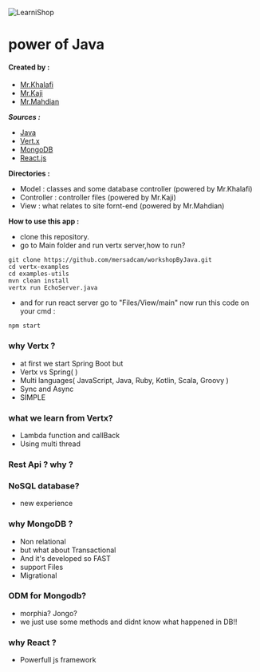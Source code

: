 ![LearniShop](http://uupload.ir/files/eijm_logo.png)
# power of Java

#### Created by :
- [Mr.Khalafi](https://github.com/mersadcam)
- [Mr.Kaji](https://github.com/ehsan1814/)
- [Mr.Mahdian](https://github.com/mahdian888)

***Sources :***
- [Java](https://www.java.com/en/)
- [Vert.x](https://vertx.io/)
- [MongoDB](https://www.mongodb.com/)
- [React.js](https://reactjs.org/)

**Directories :**
- Model : classes and some database controller (powered by Mr.Khalafi)
- Controller : controller files (powered by Mr.Kaji)
- View : what relates to site fornt-end (powered by Mr.Mahdian)

**How to use this app :**
- clone this repository.
- go to Main folder and run vertx server,how to run?

```
git clone https://github.com/mersadcam/workshopByJava.git
cd vertx-examples
cd examples-utils
mvn clean install
vertx run EchoServer.java
```
- and for run react server go to "Files/View/main"
now run this code on your cmd :
```
npm start
```

### why Vertx ?
- at first we start Spring Boot but
- Vertx vs Spring( )
- Multi languages( JavaScript, Java, Ruby, Kotlin, Scala, Groovy )
- Sync and Async
- SIMPLE

### what we learn from Vertx?
- Lambda function and callBack
- Using multi thread

### Rest Api ? why ?

### NoSQL database?
- new experience

### why MongoDB ?
- Non relational 
- but what about Transactional
- And it's developed so FAST
- support Files
- Migrational

### ODM for Mongodb?
- morphia? Jongo?
- we just use some methods and didnt know what happened in DB!!

### why React ?
- Powerfull js framework
